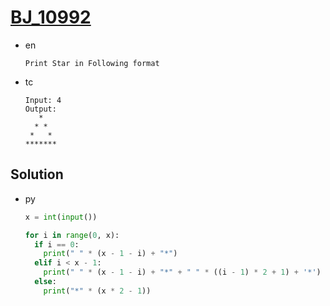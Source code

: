 # [BJ_10992](https://acmicpc.net/problem/10992)

* en

  ```en
  Print Star in Following format
  ```

* tc

  ```tc
  Input: 4
  Output:
     *
    * *
   *   *
  *******
  ```

## Solution

* py

  ```py
  x = int(input())

  for i in range(0, x):
    if i == 0:
      print(" " * (x - 1 - i) + "*")
    elif i < x - 1:
      print(" " * (x - 1 - i) + "*" + " " * ((i - 1) * 2 + 1) + '*')
    else:
      print("*" * (x * 2 - 1))
  ```
